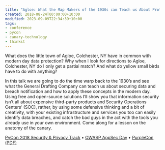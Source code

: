 ```yaml
---
title: "Agloe: What the Map Makers of the 1930s can Teach us About Protecting our Data in 2018"
created: 2018-08-24T00:00:00+10:00
modified: 2023-09-09T22:34:39+10:00
tags:
- conference
- pycon
- canary-technology
- thinkst
---
```


What does the little town of Agloe, Colchester, NY have in common with modern day data protection? Why when I look for directions to Agloe, Colchester, NY do I only get a partial match? And what do yellow small birds have to do with anything?  
  
In this talk we are going to do the time warp back to the 1930’s and see what the General Drafting Company can teach us about securing data and breach notification and how to apply these concepts in the modern day. Using free and open-source solutions I’ll show you that information security isn’t all about expensive third-party products and Security Operations Centers’ (SOC), rather, by using some defensive thinking and a bit of creativity, with your existing infrastructure and services you too can easily identify data breaches, and catch the bad guys in the act with the tools you already use in your own environment. Come along for a lesson on the anatomy of the canary.

[PyCon 2018 Security & Privacy Track](https://www.youtube.com/watch?v=dA_rwYoy81U) • [OWASP AppSec Day](https://www.youtube.com/watch?v=3UE59HzWdbw) • [PurpleCon (PDF)](https://2018.purplecon.nz/archive/errbufferoverfl/agloe_what_the%20map_makers_of%20the_1930s_can%20teach_us_about%20protecting_data_in_2018.pdf)